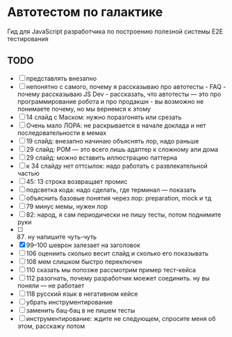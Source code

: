# Автотестом по галактике

Гид для JavaScript разработчика по построению полезной системы E2E тестирования

## TODO

- [ ] представлять внезапно
- [ ] непонятно с самого, почему я рассказываю про автотесты
        - FAQ
        - почему рассказываю JS Dev
        - рассказать, что автотесты — это про программирование робота и про продакшн
        - вы возможно не понимаете почему, но мы вернемся к этому
- [ ] 14 слайд с Маском: нужно поразгонять или срезать
- [ ] Очень мало ЛОРА: не раскрывается в начале доклада и нет последовательности в мемах
- [ ] 19 слайд: внезапно начинаю объяснять лор, надо раньше
- [ ] 29 слайд: POM — это всего лишь адаптер к сложному апи дома
- [ ] 29 слайд: можно вставить иллюстрацию паттерна
- [ ] к 34 слайду нет оттсылок: надо работать с развлекательной частью
- [ ] 45: 13 строка возвращает промис
- [ ] подсветка кода: надо сделать, где терминал — показать
- [ ] объяснить базовые понятия через лор: preparation, mock и тд
- [ ] 79 минус мемы, нужен лор
- [ ] 82: народ, я сам периодически не пишу тесты, потом поднимите руки
- [ ] 87. ну напишите чуть-чуть
- [x] 99–100 шеврон залезает на заголовок
- [ ] 106 оцениить сколько весит слайд и сколько его показывать
- [ ] 108 мем слишком быстро переключен
- [ ] 110 сказать мы попозже рассмотрим пример тест-кейса
- [ ] 112 разогнать, почему разработчик моежет соединить. ну вы поняли — не работает
- [ ] 118 русский язык в негативном кейсе
- [ ] убрать инструментирование
- [ ] заменить бац-бац в не пишем тесты
- [ ] инструментирование: ждите не следующем, спросите меня об этом, расскажу потом
